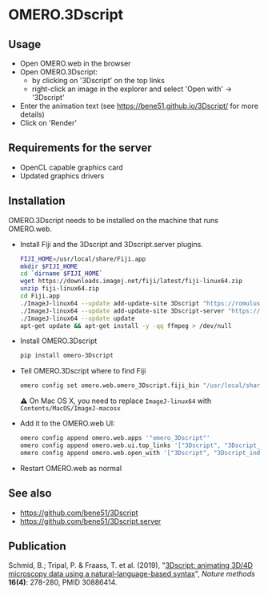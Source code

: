 OMERO.3Dscript
==============

Usage
-----
* Open OMERO.web in the browser
* Open OMERO.3Dscript:
    * by clicking on '3Dscript' on the top links
    * right-click an image in the explorer and select 'Open with' -> '3Dscript'
* Enter the animation text (see https://bene51.github.io/3Dscript/ for more details)
* Click on 'Render'

Requirements for the server
---------------------------
* OpenCL capable graphics card
* Updated graphics drivers


Installation
------------
OMERO.3Dscript needs to be installed on the machine that runs OMERO.web.

* Install Fiji and the 3Dscript and 3Dscript.server plugins.
    ```bash
    FIJI_HOME=/usr/local/share/Fiji.app
    mkdir $FIJI_HOME
    cd `dirname $FIJI_HOME`
    wget https://downloads.imagej.net/fiji/latest/fiji-linux64.zip
    unzip fiji-linux64.zip
    cd Fiji.app
    ./ImageJ-linux64 --update add-update-site 3Dscript "https://romulus.oice.uni-erlangen.de/updatesite/"
    ./ImageJ-linux64 --update add-update-site 3Dscript-server "https://romulus.oice.uni-erlangen.de/imagej/updatesites/3Dscript-server/"
    ./ImageJ-linux64 --update update
    apt-get update && apt-get install -y -qq ffmpeg > /dev/null
    ```
* Install OMERO.3Dscript
    ```bash
    pip install omero-3Dscript
    ```
* Tell OMERO.3Dscript where to find Fiji
    ```bash
    omero config set omero.web.omero_3Dscript.fiji_bin "/usr/local/share/Fiji.app/ImageJ-linux64"
    ```
    :warning: On Mac OS X, you need to replace `ImageJ-linux64` with `Contents/MacOS/ImageJ-macosx` 

* Add it to the OMERO.web UI:
    ```bash
    omero config append omero.web.apps '"omero_3Dscript"'
    omero config append omero.web.ui.top_links '["3Dscript", "3Dscript_index", {"title": "Open 3Dscript in a new tab", "target": "_blank"}]'
    omero config append omero.web.open_with '["3Dscript", "3Dscript_index", {"supported_objects": ["image"], "target": "_blank", "label": "3Dscript"}]'
    ```

* Restart OMERO.web as normal

See also
--------
* https://github.com/bene51/3Dscript
* https://github.com/bene51/3Dscript.server

Publication
-----------
Schmid, B.; Tripal, P. & Fraass, T. et al. (2019), "[3Dscript: animating 3D/4D microscopy data using a natural-language-based syntax](https://www.nature.com/articles/s41592-019-0359-1)", _Nature methods_ **16(4)**: 278-280, PMID 30886414.
